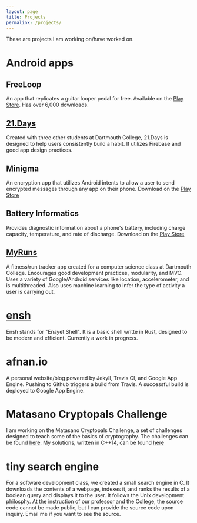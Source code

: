 ```yaml
---
layout: page
title: Projects
permalink: /projects/
---
```


These are projects I am working on/have worked on. 

# Android apps

## FreeLoop 
An app that replicates a guitar looper pedal for free. Available on 
the [Play Store](https://play.google.com/store/apps/details?id=com.enayet.loopr). 
Has over 6,000 downloads.

## [21.Days](https://github.com/afnanenayet/21.Days)
Created with three other students at Dartmouth College, 21.Days is designed 
to help users consistently build a habit. It utilizes Firebase and good app 
design practices.

## Minigma
An encryption app that utilizes Android intents to allow a user to send encrypted 
messages through any app on their phone. Download on the 
[Play Store](https://play.google.com/store/apps/details?id=com.enayet.minigma)

## Battery Informatics
Provides diagnostic information about a phone's battery, including charge 
capacity, temperature, and rate of discharge. Download on the 
[Play Store](https://play.google.com/store/apps/details?id=com.enayet.powinfo)

## [MyRuns](https://github.com/afnanenayet/MyRuns6)
A fitness/run tracker app created for a computer science class at Dartmouth College. 
Encourages good development practices, modularity, and MVC. Uses a variety of 
Google/Android services like location, accelerometer, and is multithreaded. 
Also uses machine learning to infer the type of activity a user is carrying out.

# [ensh](https://github.com/afnanenayet/Enayet-Shell)
Ensh stands for "Enayet Shell". It is a basic shell writte in Rust, designed 
to be modern and efficient. Currently a work in progress. 

# afnan.io
A personal website/blog powered by Jekyll, Travis CI, and Google App Engine. Pushing to 
Github triggers a build from Travis. A successful build is deployed to 
Google App Engine. 

# Matasano Cryptopals Challenge
I am working on the Matasano Cryptopals Challenge, a set of challenges designed 
to teach some of the basics of cryptography. The challenges can be found 
[here](https://cryptopals.com). My solutions, written in C++14, can be found 
[here](https://github.com/afnanenayet/Cryptopals_Challenge)

# tiny search engine
For a software development class, we created a small search engine in C. 
It downloads the contents of a webpage, indexes it, and ranks the results 
of a boolean query and displays it to the user. It follows the Unix development 
philosphy. At the instruction of our professor and the College, the source code 
cannot be made public, but I can provide the source code upon inquiry. 
Email me if you want to see the source. 

